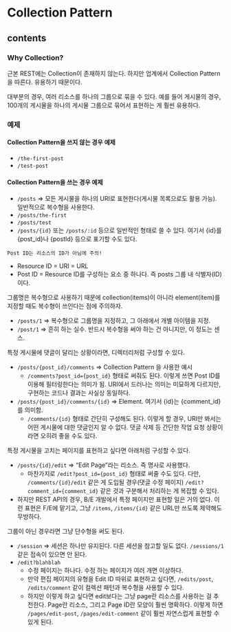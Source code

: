 # Collection Pattern

## contents

### Why Collection?

근본 REST에는 Collection이 존재하지 않는다. 하지만 업계에서 Collection Pattern을 따른다. 유용하기 때문이다.

대부분의 경우, 여러 리소스를 하나의 그룹으로 묶을 수 있다. 예를 들어 게시물의 경우, 100개의 게시물을 하나의 게시물 그룹으로 묶어서 표현하는 게 훨씬 유용하다.

### 예제

#### Collection Pattern을 쓰지 않는 경우 예제

- `/the-first-post`
- `/test-post`

#### Collection Pattern을 쓰는 경우 예제

- `/posts` ⇒ 모든 게시물을 하나의 URI로 표현한다(게시물 목록으로도 활용 가능). 일반적으로 복수형을 사용한다.
- `/posts/the-first`
- `/posts/test`
- `/posts/{id}` 또는 `/posts/:id` 등으로 일반적인 형태로 쓸 수 있다. 여기서 {id}를 {post_id}나 {postId} 등으로 표기할 수도 있다.

`Post ID는 리소스의 ID가 아님에 주의!`

- Resource ID = URI = URL
- Post ID = Resource ID를 구성하는 요소 중 하나다. 즉 posts 그룹 내 식별자(ID)이다.

그룹명은 복수형으로 사용하기 때문에 collection(items)이 아니라 element(item)를 지정할 때도 복수형이 쓰인다는 점에 주의하자.

- `/posts/1` ⇒ 복수형으로 그룹명을 지정하고, 그 아래에서 개별 아이템을 지정.
- `/post/1` ⇒ 흔히 하는 실수. 반드시 복수형을 써야 하는 건 아니지만, 이 정도는 센스.

특정 게시물에 댓글이 달리는 상황이라면, 디렉터리처럼 구성할 수 있다.

- `/posts/{post_id}/comments` ⇒ Collection Pattern 을 사용한 예시
  - `/comments?post_id={post_id}` 형태로 써줘도 된다. 이렇게 쓰면 Post ID를 이용해 필터링한다는 의미가 됨. URI에서 드러나는 의미는 미묘하게 다르지만, 구현하는 코드나 결과는 사실상 동일하다.
- `/posts/{post_id}/comments/{id}` ⇒ Element. 여기서 {id}는 {comment_id}를 의미함.
  - `/comments/{id}` 형태로 간단히 구성해도 된다. 이렇게 할 경우, URI만 봐서는 어떤 게시물에 대한 댓글인지 알 수 없다. 댓글 삭제 등 간단한 작업 요청 상황이라면 오히려 좋을 수도 있다.

특정 게시물을 고치는 페이지를 표현하고 싶다면 아래처럼 구성할 수 있다.

- `/posts/{id}/edit` ⇒ “Edit Page”라는 리소스. 즉 명사로 사용했다.
  - 마찬가지로 `/edit?post_id={post_id}` 형태로 써줄 수도 있다. 다만, `/comments/{id}/edit` 같은 게 도입될 경우(댓글 수정 페이지) `/edit?comment_id={comment_id}` 같은 것과 구분해서 처리하는 게 복잡할 수 있다.
- 하지만 REST API의 경우, B/E 개발에서 특정 페이지만 표현할 일은 거의 없다. 이런 표현은 F/E에 맡기고, 그냥 `/items`, `/items/{id}` 같은 URL만 쓰도록 제약해도 무방하다.

그룹이 아닌 경우라면 그냥 단수형을 써도 된다.

- `/session` ⇒ 세션은 하나만 유지된다. 다른 세션을 참고할 일도 없다. `/sessions/1` 같은 접속이 있으면 안 된다.
- `/edit?blahblah`
  - 수정 페이지는 하나다. 수정 하는 페이지가 여러 개면 이상하다.
  - 만약 편집 페이지의 유형을 Edit ID 따위로 표현하고 싶다면, `/edits/post`, `/edits/comment` 같이 컬렉션 패턴과 복수형을 사용할 수 있다.
  - 하지만 이렇게 하고 싶다면 edit보다는 그냥 page란 리소스를 사용하는 걸 추천한다. Page란 리소스, 그리고 Page ID란 모양이 훨씬 명확하다. 이렇게 하면 `/pages/edit-post`, `/pages/edit-comment` 같이 훨씬 자연스럽게 표현할 수 있게 된다.
